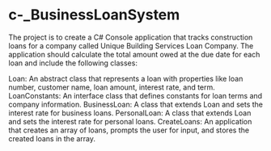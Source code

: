 # c-_BusinessLoanSystem

The project is to create a C# Console application that tracks construction loans for a company called Unique Building Services Loan Company. The application should calculate the total amount owed at the due date for each loan and include the following classes:

Loan: An abstract class that represents a loan with properties like loan number, customer name, loan amount, interest rate, and term.
LoanConstants: An interface class that defines constants for loan terms and company information.
BusinessLoan: A class that extends Loan and sets the interest rate for business loans.
PersonalLoan: A class that extends Loan and sets the interest rate for personal loans.
CreateLoans: An application that creates an array of loans, prompts the user for input, and stores the created loans in the array.
